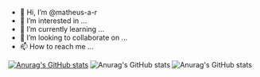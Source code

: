 - 👋 Hi, I’m @matheus-a-r
- 👀 I’m interested in ...
- 🌱 I’m currently learning ...
- 💞️ I’m looking to collaborate on ...
- 📫 How to reach me ...

[![Anurag's GitHub stats](https://github-readme-stats.vercel.app/api?username=matheus-a-r)](https://github.com/anuraghazra/github-readme-stats)
![Anurag's GitHub stats](https://github-readme-stats.vercel.app/api?username=matheus-a-r&hide=stars,commits,prs,issues,contribs)
![Anurag's GitHub stats](https://github-readme-stats.vercel.app/api?username=matheus-a-r&count_private=true)
